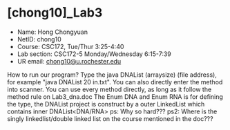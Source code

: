 # [chong10]_Lab3
* Name: Hong Chongyuan
* NetID: chong10
* Course: CSC172, Tue/Thur 3:25-4:40 
* Lab section:  CSC172-5    Monday/Wednesday 6:15-7:39
* UR email: chong10@u.rochester.edu

How to run our program?
Type the java DNAList (arraysize) (file address), for example "java DNAList 20 in.txt". You can also directly enter the method into scanner.
You can use every method directly, as long as it follow the method rule on Lab3_dna.doc
The Enum DNA and Enum RNA is for defining the type, the DNAList project is construct by a outer LinkedList which contains inner DNAList<DNA/RNA>
ps: Why so hard???
ps2: Where is the singly linkedlist/double linked list on the course mentioned in the doc???
